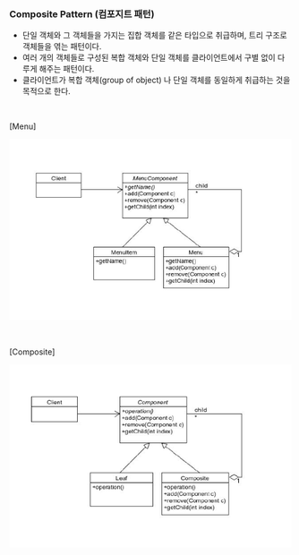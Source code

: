 
### Composite Pattern (컴포지트 패턴)

- 단일 객체와 그 객체들을 가지는 집합 객체를 같은 타입으로 취급하며, 트리 구조로 객체들을 엮는 패턴이다.
- 여러 개의 객체들로 구성된 복합 객체와 단일 객체를 클라이언트에서 구별 없이 다루게 해주는 패턴이다.
- 클라이언트가 복합 객체(group of object) 나 단일 객체를 동일하게 취급하는 것을 목적으로 한다.


<br>

[Menu]

![menu_class_diagram](src/main/resources/menu-cd.JPG)

<br>

[Composite]

![composite_class_diagram](src/main/resources/composite-cd.JPG)

<br>
